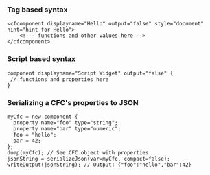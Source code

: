 ### Tag based syntax

```lucee
<cfcomponent displayname="Hello" output="false" style="document" hint="hint for Hello">
    <!--- functions and other values here -->
</cfcomponent>
```

### Script based syntax

```luceescript
component displayname="Script Widget" output="false" {
 // functions and properties here
}
```

### Serializing a CFC's properties to JSON

```luceescript+trycf
myCfc = new component {
  property name="foo" type="string";
  property name="bar" type="numeric";
  foo = "hello";
  bar = 42;
};
dump(myCfc); // See CFC object with properties
jsonString = serializeJson(var=myCfc, compact=false);
writeOutput(jsonString); // Output: {"foo":"hello","bar":42}
```

